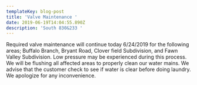 ```yaml
---
templateKey: blog-post
title: 'Valve Maintenance '
date: 2019-06-19T14:04:55.890Z
description: 'South 830&233 '
---
```

Required valve maintenance will continue today 6/24/2019 for the following areas; Buffalo Branch, Bryant Road, Clover field Subdivision, and Fawn Valley Subdivision.  Low pressure may be experienced during this process.  We will be flushing all affected areas to properly clean our water mains.  We advise that the customer check to see if water is clear before doing laundry.  We apologize for any inconvenience.
